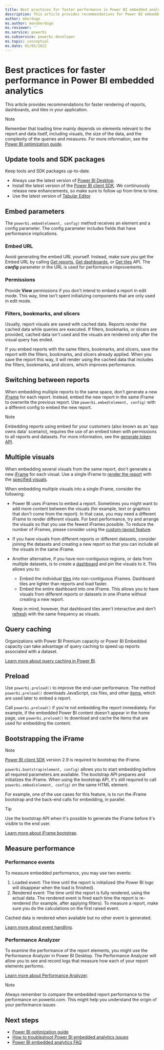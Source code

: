 ```yaml
---
title: Best practices for faster performance in Power BI embedded analytics 
description: This article provides recommendations for Power BI embedded analytics best practices for fast rendering.
author: mberdugo
ms.author: monaberdugo
ms.reviewer: ''
ms.service: powerbi
ms.subservice: powerbi-developer
ms.topic: conceptual
ms.date: 01/05/2022
---
```


# Best practices for faster performance in Power BI embedded analytics

This article provides recommendations for faster rendering of reports, dashboards, and tiles in your application.

> [!NOTE]
> Remember that loading time mainly depends on elements relevant to the report and data itself, including visuals, the size of the data, and the complexity of the queries and measures. For more information, see the [Power BI optimization guide](../../guidance/power-bi-optimization.md).

## Update tools and SDK packages

Keep tools and SDK packages up-to-date.

* Always use the latest version of [Power BI Desktop](https://powerbi.microsoft.com/desktop/).
* Install the latest version of the [Power BI client SDK](https://github.com/Microsoft/PowerBI-JavaScript). We continuously release new enhancements, so make sure to follow up from time to time.
* Use the latest version of [Tabular Editor](https://github.com/otykier/TabularEditor/releases/latest)

## Embed parameters

The `powerbi.embed(element, config)` method receives an element and a config parameter. The config parameter includes fields that have performance implications.

### Embed URL

Avoid generating the embed URL yourself. Instead, make sure you get the Embed URL by calling [Get reports](/rest/api/power-bi/reports/getreportsingroup), [Get dashboards](/rest/api/power-bi/dashboards/getdashboardsingroup), or [Get tiles](/rest/api/power-bi/dashboards/gettilesingroup) API. The **_config_** parameter in the URL is used for performance improvements.

### Permissions

Provide **View** permissions if you don't intend to embed a report in edit mode. This way, time isn't spent initializing components that are only used in edit mode.

### Filters, bookmarks, and slicers

Usually, report visuals are saved with cached data. Reports render the cached data while queries are executed. If filters, bookmarks, or slicers are provided, cached data isn't used and the visuals are rendered only after the visual query has ended.

If you embed reports with the same filters, bookmarks, and slicers, save the report with the filters, bookmarks, and slicers already applied. When you save the report this way, it will render using the cached data that includes the filters, bookmarks, and slicers, which improves performance.

## Switching between reports

When embedding multiple reports to the same space, don't generate a new [iFrame](pbi-glossary.md#inline-frame-iframe) for each report. Instead, embed the new report in the same iFrame to overwrite the previous report. Use `powerbi.embed(element, config)` with a different config to embed the new report.

> [!NOTE]
> Embedding reports using embed for your customers (also known as an 'app owns data' scenario), requires the use of an embed token with permissions to all reports and datasets. For more information, see the [generate token API](/rest/api/power-bi/embed-token/generate-token).

## Multiple visuals

When embedding several visuals from the same report, don't generate a new [iFrame](pbi-glossary.md#inline-frame-iframe) for each visual. Use a single iFrame to [render the report](/javascript/api/overview/powerbi/embed-report) with the [specified visuals](/javascript/api/overview/powerbi/embed-visual).

When embedding multiple visuals into a single iFrame, consider the following:

* Power BI uses iFrames to embed a report. Sometimes you might want to add more content between the visuals (for example, text or graphics that don't come from the report). In that case, you may need a different iFrame to render different visuals. For best performance, try and arrange the visuals so that you use the fewest iFrames possible. To reduce the number of iFrames, please consider using the [custom-layout feature](/javascript/api/overview/powerbi/custom-layout).

* If you have visuals from different reports or different datasets, consider joining the datasets and creating a new report so that you can include all the visuals in the same iFrame.

* Another alternative, if you have non-contiguous regions, or data from multiple datasets, is to create a [dashboard](/power-bi/create-reports/service-dashboard-tiles) and pin the visuals to it. This allows you to:

  * Embed the individual [tiles](/javascript/api/overview/powerbi/embed-dashboard-tile) into non-contiguous iFrames. Dashboard tiles are lighter than reports and load faster.
  * Embed the entire dashboard into one iFrame. This allows you to have visuals from different reports or datasets in one iFrame without creating a new report.

  Keep in mind, however, that dashboard tiles aren't interactive and don't [refresh](/power-bi/connect-data/refresh-data) with the same frequency as visuals.

## Query caching

Organizations with Power BI Premium capacity or Power BI Embedded capacity can take advantage of query caching to speed up reports associated with a dataset.

[Learn more about query caching in Power BI](../../connect-data/power-bi-query-caching.md).

## Preload

Use `powerbi.preload()` to improve the end-user performance. The method `powerbi.preload()` downloads JavaScript, css files, and other [items](./pbi-glossary.md#item), which are used later to embed a report.

Call `powerbi.preload()` if you're not embedding the report immediately. For example, if the embedded Power BI content doesn't appear in the home page, use `powerbi.preload()` to download and cache the items that are used for embedding the content.

## Bootstrapping the iFrame

> [!NOTE]
> [Power BI client SDK](https://github.com/Microsoft/PowerBI-JavaScript) version 2.9 is required to bootstrap the iFrame.

`powerbi.bootstrap(element, config)` allows you to start embedding before all required parameters are available. The bootstrap API prepares and initializes the iFrame.
When using the bootstrap API, it's still required to call `powerbi.embed(element, config)` on the same HTML element.

For example, one of the use cases for this feature, is to run the iFrame bootstrap and the back-end calls for embedding, in parallel.
> [!TIP]
> Use the bootstrap API when it's possible to generate the iFrame before it's visible to the end user.

[Learn more about iFrame bootstrap](https://github.com/Microsoft/PowerBI-JavaScript/wiki/Bootstrap-For-Better-Performance).

## Measure performance

### Performance events

To measure embedded performance, you may use two events:

1. Loaded event: The time until the report is initialized (the Power BI logo will disappear when the load is finished).
2. Rendered event: The time until the report is fully rendered, using the actual data. The rendered event is fired each time the report is re-rendered (for example, after applying filters). To measure a report, make sure you do the calculations on the first raised event.

Cached data is rendered when available but no other event is generated.

[Learn more about event handling](https://github.com/Microsoft/PowerBI-JavaScript/wiki/Handling-Events).

### Performance Analyzer

To examine the performance of the report elements, you might use the Performance Analyzer in Power BI Desktop.
The Performance Analyzer will allow you to see and record logs that measure how each of your report elements performs.

[Learn more about Performance Analyzer](../../create-reports/desktop-performance-analyzer.md).

> [!NOTE]
> Always remember to compare the embedded report performance to the performance on powerbi.com. This might help you understand the origin of your performance issues

## Next steps

* [Power BI optimization guide](../../guidance/power-bi-optimization.md)
* [How to troubleshoot Power BI embedded analytics issues](embedded-troubleshoot.md)
* [Power BI embedded analytics FAQ](embedded-faq.yml)
